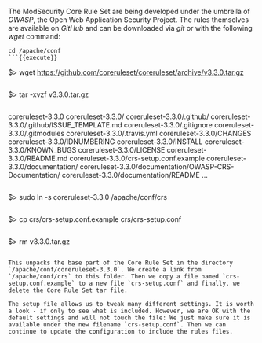 The ModSecurity Core Rule Set are being developed under the umbrella of *OWASP*, the Open Web Application Security Project. The rules themselves are available on *GitHub* and can be downloaded via *git* or with the following *wget* command:

```
cd /apache/conf
```{{execute}}

```
$> wget https://github.com/coreruleset/coreruleset/archive/v3.3.0.tar.gz
```{{execute}}
```
$> tar -xvzf v3.3.0.tar.gz
```{{execute}}
```
coreruleset-3.3.0
coreruleset-3.3.0/
coreruleset-3.3.0/.github/
coreruleset-3.3.0/.github/ISSUE_TEMPLATE.md
coreruleset-3.3.0/.gitignore
coreruleset-3.3.0/.gitmodules
coreruleset-3.3.0/.travis.yml
coreruleset-3.3.0/CHANGES
coreruleset-3.3.0/IDNUMBERING
coreruleset-3.3.0/INSTALL
coreruleset-3.3.0/KNOWN_BUGS
coreruleset-3.3.0/LICENSE
coreruleset-3.3.0/README.md
coreruleset-3.3.0/crs-setup.conf.example
coreruleset-3.3.0/documentation/
coreruleset-3.3.0/documentation/OWASP-CRS-Documentation/
coreruleset-3.3.0/documentation/README
...
```

```
$> sudo ln -s coreruleset-3.3.0 /apache/conf/crs
```{{execute}}

```
$> cp crs/crs-setup.conf.example crs/crs-setup.conf
```{{execute}}

```
$> rm v3.3.0.tar.gz
```{{execute}}

This unpacks the base part of the Core Rule Set in the directory `/apache/conf/coreruleset-3.3.0`. We create a link from `/apache/conf/crs` to this folder. Then we copy a file named `crs-setup.conf.example` to a new file `crs-setup.conf` and finally, we delete the Core Rule Set tar file.

The setup file allows us to tweak many different settings. It is worth a look - if only to see what is included. However, we are OK with the default settings and will not touch the file: We just make sure it is available under the new filename `crs-setup.conf`. Then we can continue to update the configuration to include the rules files.
